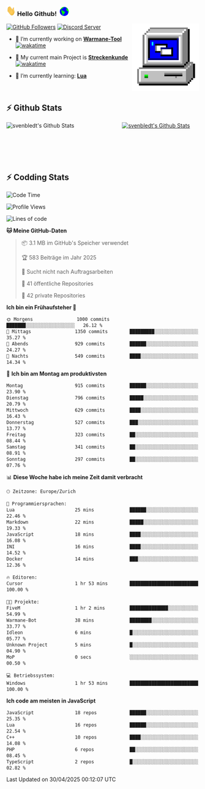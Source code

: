 ### <img src="https://github.com/svenbledt/svenbledt/blob/main/Assets/Hi.gif" height="28" width="24"> **Hello Github!** &nbsp;<img src="https://github.com/svenbledt/svenbledt/blob/main/Assets/Earth.gif" height="24" width="24">
[![GitHub Followers](https://img.shields.io/github/followers/svenbledt?label=Follow&style=flat-squaree&logo=github&labelColor=black&color=black&cacheSeconds=5)](https://github.com/svenbledt)
[![Discord Server](https://img.shields.io/discord/443405445831327754?style=flat-squeree&logo=discord&logoColor=white&label=Trojan%20Rotations%20Server&labelColor=black&color=gray&cacheSeconds=3650)](https://discord.gg/c6GZKjVhxw)
<img align="right" alt="PC GIF" src="https://github.com/svenbledt/svenbledt/blob/main/Assets/PC.gif" width="175" />

<p>

 - 🔭 I’m currently working on **[Warmane-Tool](https://github.com/svenbledt/Warmane-Bot)** [![wakatime](https://wakatime.com/badge/user/eb1cebc0-6a00-4f39-ab37-6770a4331515/project/b1c02622-6489-4920-898c-6e91c5bba727.svg)](https://wakatime.com/badge/user/eb1cebc0-6a00-4f39-ab37-6770a4331515/project/b1c02622-6489-4920-898c-6e91c5bba727)
 - 🔭 My current main Project is **[Streckenkunde](https://github.com/Streckenkunde)** [![wakatime](https://wakatime.com/badge/user/eb1cebc0-6a00-4f39-ab37-6770a4331515/project/8c10f4f0-0d09-4e0e-b526-eec4de9936b6.svg)](https://wakatime.com/badge/user/eb1cebc0-6a00-4f39-ab37-6770a4331515/project/8c10f4f0-0d09-4e0e-b526-eec4de9936b6)

 - 🌱 I’m currently learning: **[Lua](https://www.lua.org/)**
 
</p>

<br>

## :zap: Github Stats

<a href="https://github.com/svenbledt">
  <img align="left" src="https://github-readme-stats.vercel.app/api?username=svenbledt&show_icons=true&title_color=c9d1d9&icon_color=58a6da&text_color=c9d1d9&bg_color=0d1117&hide=issues" alt="svenbledt's Github Stats" width="60%">
 </a>
 <a href="https://github.com/svenbledt">
 <img src="https://github-readme-stats.vercel.app/api/top-langs/?username=svenbledt&show_icons=true&title_color=c9d1d9&icon_color=58a6da&text_color=c9d1d9&bg_color=0d1117" alt="svenbledt's Github Stats" width="35%">
 </a>

<br> <br> <br> <br> 
## :zap: Codding Stats

<!--START_SECTION:waka-->
![Code Time](http://img.shields.io/badge/Code%20Time-670%20hrs%2048%20mins-blue)

![Profile Views](http://img.shields.io/badge/Profilansichten-0-blue)

![Lines of code](https://img.shields.io/badge/Seit%20Hallo%20Welt%20habe%20ich%20geschrieben-29.9%20million%20Codezeilen-blue)

**🐱 Meine GitHub-Daten** 

> 📦 3.1 MB im GitHub's Speicher verwendet 
 > 
> 🏆 583 Beiträge im Jahr 2025
 > 
> 🚫 Sucht nicht nach Auftragsarbeiten
 > 
> 📜 41 öffentliche Repositories 
 > 
> 🔑 42 private Repositories 
 > 
**Ich bin ein Frühaufsteher 🐤** 

```text
🌞 Morgens                1000 commits        ███████░░░░░░░░░░░░░░░░░░   26.12 % 
🌆 Mittags                1350 commits        █████████░░░░░░░░░░░░░░░░   35.27 % 
🌃 Abends                 929 commits         ██████░░░░░░░░░░░░░░░░░░░   24.27 % 
🌙 Nachts                 549 commits         ████░░░░░░░░░░░░░░░░░░░░░   14.34 % 
```
📅 **Ich bin am Montag am produktivsten** 

```text
Montag                   915 commits         ██████░░░░░░░░░░░░░░░░░░░   23.90 % 
Dienstag                 796 commits         █████░░░░░░░░░░░░░░░░░░░░   20.79 % 
Mittwoch                 629 commits         ████░░░░░░░░░░░░░░░░░░░░░   16.43 % 
Donnerstag               527 commits         ███░░░░░░░░░░░░░░░░░░░░░░   13.77 % 
Freitag                  323 commits         ██░░░░░░░░░░░░░░░░░░░░░░░   08.44 % 
Samstag                  341 commits         ██░░░░░░░░░░░░░░░░░░░░░░░   08.91 % 
Sonntag                  297 commits         ██░░░░░░░░░░░░░░░░░░░░░░░   07.76 % 
```


📊 **Diese Woche habe ich meine Zeit damit verbracht** 

```text
🕑︎ Zeitzone: Europe/Zurich

💬 Programmiersprachen: 
Lua                      25 mins             ██████░░░░░░░░░░░░░░░░░░░   22.46 % 
Markdown                 22 mins             █████░░░░░░░░░░░░░░░░░░░░   19.33 % 
JavaScript               18 mins             ████░░░░░░░░░░░░░░░░░░░░░   16.08 % 
INI                      16 mins             ████░░░░░░░░░░░░░░░░░░░░░   14.52 % 
Docker                   14 mins             ███░░░░░░░░░░░░░░░░░░░░░░   12.36 % 

🔥 Editoren: 
Cursor                   1 hr 53 mins        █████████████████████████   100.00 % 

🐱‍💻 Projekte: 
FiveM                    1 hr 2 mins         ██████████████░░░░░░░░░░░   54.99 % 
Warmane-Bot              38 mins             ████████░░░░░░░░░░░░░░░░░   33.77 % 
Idleon                   6 mins              █░░░░░░░░░░░░░░░░░░░░░░░░   05.77 % 
Unknown Project          5 mins              █░░░░░░░░░░░░░░░░░░░░░░░░   04.90 % 
MoP                      0 secs              ░░░░░░░░░░░░░░░░░░░░░░░░░   00.50 % 

💻 Betriebssystem: 
Windows                  1 hr 53 mins        █████████████████████████   100.00 % 
```

**Ich code am meisten in JavaScript** 

```text
JavaScript               18 repos            ██████░░░░░░░░░░░░░░░░░░░   25.35 % 
Lua                      16 repos            ██████░░░░░░░░░░░░░░░░░░░   22.54 % 
C++                      10 repos            ████░░░░░░░░░░░░░░░░░░░░░   14.08 % 
PHP                      6 repos             ██░░░░░░░░░░░░░░░░░░░░░░░   08.45 % 
TypeScript               2 repos             █░░░░░░░░░░░░░░░░░░░░░░░░   02.82 % 
```




 Last Updated on 30/04/2025 00:12:07 UTC
<!--END_SECTION:waka-->
